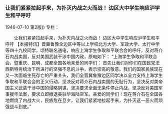 ### 让我们紧紧拉起手来，为扑灭内战之火而战！  边区大中学生响应沪学生和平呼吁

1946-07-10
第2版()
专栏：

　　让我们紧紧拉起手来，为扑灭内战之火而战！
    边区大中学生响应沪学生和平呼吁
    【本报特讯】晋冀鲁豫全边区中等以上学校北方大学、军政大学、太行中学等四十九校同学，顷特联名通电，响应上海学生争取和平联合会的呼吁，反对蒋介石内战卖国，反对美国武装干涉中国内政，原电如下：
    “上海学生争取和平联合会，暨重庆、昆明、成都全国各地亲爱的同学们：
    首先让我们对你们在国民党法西斯特务统治下所进行的坚强不息的斗争，表示崇高的敬意。我们的国家民族现在又一次面临生死存亡的严重关头，我们全晋冀鲁豫边区同学决以全力支持上海学生争取和平联合会的正义行动，坚决反对蒋介石内战卖国的无耻行为，坚决反对美帝国主义武装干涉中国的侵略阴谋，坚决要求全面无条件停止内战，坚决反对美国军事援华法案，要求立即撤退美驻华海陆空军。亲爱的同学们！现在蒋介石在全国各地燃烧了内战大火，民族危在旦夕，让我们紧紧地拉起手来，为扑灭这一恶火而顽强战斗到底。”
